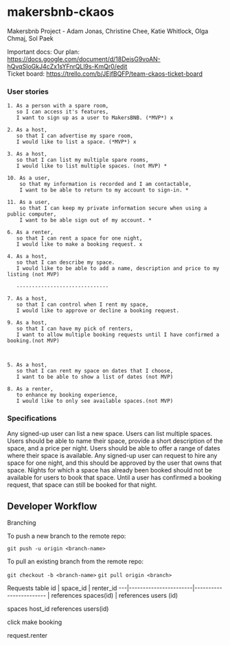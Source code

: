 # makersbnb-ckaos
Makersbnb Project - Adam Jonas,  Christine Chee, Katie Whitlock, Olga Chmaj, Sol Paek

Important docs:
Our plan: https://docs.google.com/document/d/18DeisG9voAN-hQvqSIoGkJ4cZx1sYFnrQLl9s-KmQr0/edit <br>
Ticket board: https://trello.com/b/JEjfBQFP/team-ckaos-ticket-board

### User stories ###
```
1. As a person with a spare room,
   so I can access it's features,
   I want to sign up as a user to MakersBNB. (*MVP*) x

2. As a host,
   so that I can advertise my spare room,
   I would like to list a space. (*MVP*) x

3. As a host,
   so that I can list my multiple spare rooms,
   I would like to list multiple spaces. (not MVP) *

10. As a user,
    so that my information is recorded and I am contactable,
    I want to be able to return to my account to sign-in. *

11. As a user,
    so that I can keep my private information secure when using a public computer,
    I want to be able sign out of my account. *

6. As a renter,
   so that I can rent a space for one night,
   I would like to make a booking request. x

4. As a host,
   so that I can describe my space.
   I would like to be able to add a name, description and price to my listing (not MVP)

   ------------------------------

7. As a host,
   so that I can control when I rent my space,
   I would like to approve or decline a booking request.

9. As a host,
   so that I can have my pick of renters,
   I want to allow multiple booking requests until I have confirmed a booking.(not MVP)



5. As a host,
   so that I can rent my space on dates that I choose,
   I want to be able to show a list of dates (not MVP)

8. As a renter,
   to enhance my booking experience,
   I would like to only see available spaces.(not MVP)

```
### Specifications ####

Any signed-up user can list a new space.
Users can list multiple spaces.
Users should be able to name their space, provide a short description of the space, and a price per night.
Users should be able to offer a range of dates where their space is available.
Any signed-up user can request to hire any space for one night, and this should be approved by the user that owns that space.
Nights for which a space has already been booked should not be available for users to book that space.
Until a user has confirmed a booking request, that space can still be booked for that night.


## Developer Workflow

Branching

To push a new branch to the remote repo:

`git push -u origin <branch-name>`

To pull an existing branch from the remote repo:

`git checkout -b <branch-name>`
`git pull origin <branch>`

Requests table
id | space_id              |  renter_id
---|-----------------------|------------------------
   | references spaces(id) |  references users (id)


spaces
host_id references users(id)

click make booking

request.renter
